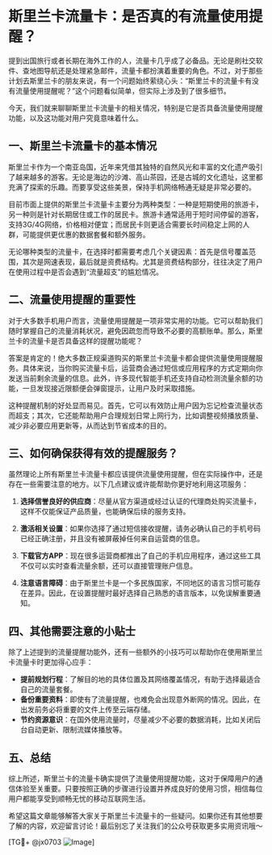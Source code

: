 # 斯里兰卡流量卡：是否真的有流量使用提醒？

提到出国旅行或者长期在海外工作的人，流量卡几乎成了必备品。无论是刷社交软件、查地图导航还是处理紧急邮件，流量卡都扮演着重要的角色。不过，对于那些计划去斯里兰卡的朋友来说，有一个问题始终萦绕心头：“斯里兰卡的流量卡有没有流量使用提醒呢？”这个问题看似简单，但实际上涉及到了很多细节。

今天，我们就来聊聊斯里兰卡流量卡的相关情况，特别是它是否具备流量使用提醒功能，以及这功能对用户究竟意味着什么。

## 一、斯里兰卡流量卡的基本情况

斯里兰卡作为一个南亚岛国，近年来凭借其独特的自然风光和丰富的文化遗产吸引了越来越多的游客。无论是海边的沙滩、高山茶园，还是古城的文化遗址，这里都充满了探索的乐趣。而要享受这些美景，保持手机网络畅通无疑是非常必要的。

目前市面上提供的斯里兰卡流量卡主要分为两种类型：一种是短期使用的旅游卡，另一种则是针对长期居住或工作的居民卡。旅游卡通常适用于短时间停留的游客，支持3G/4G网络，价格相对便宜；而居民卡则更适合需要长时间稳定上网的人群，可能提供更优惠的数据套餐和额外服务。

无论哪种类型的流量卡，在选择时都需要考虑几个关键因素：首先是信号覆盖范围，其次是网速表现，最后就是资费结构。尤其是资费结构部分，往往决定了用户在使用过程中是否会遇到“流量超支”的尴尬情况。

## 二、流量使用提醒的重要性

对于大多数手机用户而言，流量使用提醒是一项非常实用的功能。它可以帮助我们随时掌握自己的流量消耗状况，避免因疏忽而导致不必要的高额账单。那么，斯里兰卡的流量卡是否具备这样的提醒功能呢？

答案是肯定的！绝大多数正规渠道购买的斯里兰卡流量卡都会提供流量使用提醒服务。具体来说，当你购买流量卡后，运营商会通过短信或应用程序的方式定期向你发送当前剩余流量的信息。此外，许多现代智能手机还支持自动检测流量余额的功能，一旦发现接近限额便会弹窗提示，让用户及时采取措施。

这种提醒机制的好处显而易见。首先，它可以有效防止用户因为忘记检查流量状态而超支；其次，它还能帮助用户合理规划日常上网行为，比如调整视频播放质量、减少非必要应用更新等，从而达到节省成本的目的。

## 三、如何确保获得有效的提醒服务？

虽然理论上所有斯里兰卡流量卡都应该提供流量使用提醒，但在实际操作中，还是存在一些需要注意的地方。以下几点建议或许能帮助你更好地利用这项服务：

1. **选择信誉良好的供应商**：尽量从官方渠道或经过认证的代理商处购买流量卡，这样不仅能保证产品质量，也能确保后续的服务支持。
   
2. **激活相关设置**：如果你选择了通过短信接收提醒，请务必确认自己的手机号码已经正确注册，并且没有被屏蔽掉任何来自运营商的信息。
   
3. **下载官方APP**：现在很多运营商都推出了自己的手机应用程序，通过这些工具不仅可以实时查看流量余额，还可以直接管理账户信息。
   
4. **注意语言障碍**：由于斯里兰卡是一个多民族国家，不同地区的语言习惯可能存在差异。因此，在设置提醒时最好选择自己熟悉的语言版本，以免误解重要通知。

## 四、其他需要注意的小贴士

除了上述提到的流量提醒功能外，还有一些额外的小技巧可以帮助你在使用斯里兰卡流量卡时更加得心应手：

- **提前规划行程**：了解目的地的具体位置及其网络覆盖情况，有助于选择最适合自己的流量套餐。
- **备份重要资料**：即使有了流量提醒，也难免会出现意外断网的情况。因此，在出发前务必将重要的文件上传至云端存储。
- **节约资源意识**：在国外使用流量时，尽量减少不必要的数据消耗，比如关闭后台自动更新、限制流媒体播放等。

## 五、总结

综上所述，斯里兰卡的流量卡确实提供了流量使用提醒功能，这对于保障用户的通信体验至关重要。只要按照正确的步骤进行设置并养成良好的使用习惯，相信每位用户都能享受到顺畅无忧的移动互联网生活。

希望这篇文章能够解答大家关于斯里兰卡流量卡的一些疑问。如果你还有其他想要了解的内容，欢迎留言讨论！最后别忘了关注我们的公众号获取更多实用资讯哦～

[TG💪+ @jx0703 ![Image](https://github.com/user-attachments/assets/dbca1d08-cadb-493c-b0ec-ad6f7a83f270)]